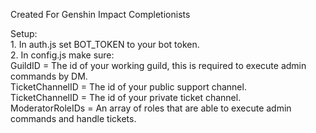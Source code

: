 Created For Genshin Impact Completionists  
  
Setup:  
    1. In auth.js set BOT_TOKEN to your bot token.  
    2. In config.js make sure:  
        GuildID = The id of your working guild, this is required to execute admin commands by DM.  
        TicketChannelID = The id of your public support channel.  
        TicketChannelID = The id of your private ticket channel.  
        ModeratorRoleIDs = An array of roles that are able to execute admin commands and handle tickets.  
    

